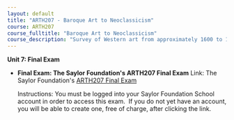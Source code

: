 ```yaml
---
layout: default
title: "ARTH207 - Baroque Art to Neoclassicism"
course: ARTH207
course_fulltitle: "Baroque Art to Neoclassicism"
course_description: "Survey of Western art from approximately 1600 to 1800. Covers artwork from the late Renaissance period to the earliest days of the Modern era, including the Baroque, Rococo, Enlightenment, and Neoclassical movements."
---
```

**Unit 7: Final Exam** <span id="7"></span> 
-   **Final Exam: The Saylor Foundation's ARTH207 Final Exam**
    Link: The Saylor Foundation's [ARTH207 Final
    Exam](http://school.saylor.org/mod/quiz/view.php?id=263)  
      
     Instructions: You must be logged into your Saylor Foundation School
    account in order to access this exam.  If you do not yet have an
    account, you will be able to create one, free of charge, after
    clicking the link.


